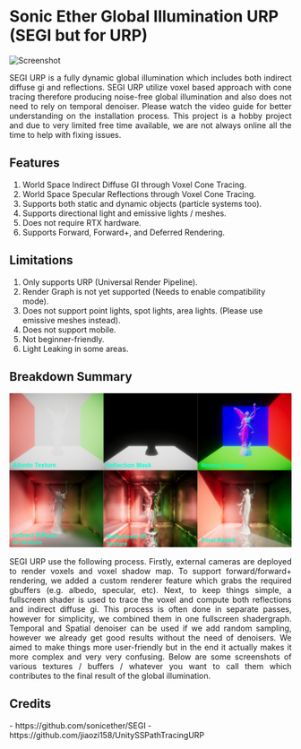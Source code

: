 # Sonic Ether Global Illumination URP (SEGI but for URP)
![Screenshot](Thumbnail.gif)

<div align="justify">SEGI URP is a fully dynamic global illumination which includes both indirect diffuse gi and reflections. SEGI URP utilize voxel based approach with cone tracing therefore producing noise-free global illumination and also does not need to rely on temporal denoiser. Please watch the video guide for better understanding on the installation process. This project is a hobby project and due to very limited free time available, we are not always online all the time to help with fixing issues.</div>

<h2>Features</h2>
<ol>
  <li>World Space Indirect Diffuse GI through Voxel Cone Tracing.</li>
  <li>World Space Specular Reflections through Voxel Cone Tracing.</li>
  <li>Supports both static and dynamic objects (particle systems too).</li>
  <li>Supports directional light and emissive lights / meshes.</li>
  <li>Does not require RTX hardware.</li>
  <li>Supports Forward, Forward+, and Deferred Rendering.</li>
</ol>

<h2>Limitations</h2>
<ol>
  <li>Only supports URP (Universal Render Pipeline).</li>
  <li>Render Graph is not yet supported (Needs to enable compatibility mode).</li>
  <li>Does not support point lights, spot lights, area lights. (Please use emissive meshes instead).</li>
  <li>Does not support mobile.</li>
  <li>Not beginner-friendly.</li>
  <li>Light Leaking in some areas.</li>
</ol>

<h2>Breakdown Summary</h2>

![Screenshot](voxel-gi-process.jpg)
<div align="justify">SEGI URP use the following process. Firstly, external cameras are deployed to render voxels and voxel shadow map. To support forward/forward+ rendering, we added a custom renderer feature which grabs the required gbuffers (e.g. albedo, specular, etc). Next, to keep things simple, a fullscreen shader is used to trace the voxel and compute both reflections and indirect diffuse gi. This process is often done in separate passes, however for simplicity, we combined them in one fullscreen shadergraph. Temporal and Spatial denoiser can be used if we add random sampling, however we already get good results without the need of denoisers. We aimed to make things more user-friendly but in the end it actually makes it more complex and very very confusing. Below are some screenshots of various textures / buffers / whatever you want to call them which contributes to the final result of the global illumination.</div>

<h2>Credits</h2>
- https://github.com/sonicether/SEGI
- https://github.com/jiaozi158/UnitySSPathTracingURP
